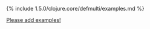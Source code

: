 {% include 1.5.0/clojure.core/defmulti/examples.md %}

[Please add examples!](https://github.com/arrdem/grimoire/edit/master/_includes/1.6.0/clojure.core/defmulti/examples.md)
